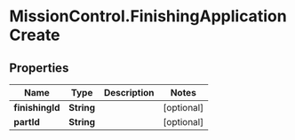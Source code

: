 # MissionControl.FinishingApplicationCreate

## Properties
Name | Type | Description | Notes
------------ | ------------- | ------------- | -------------
**finishingId** | **String** |  | [optional] 
**partId** | **String** |  | [optional] 

